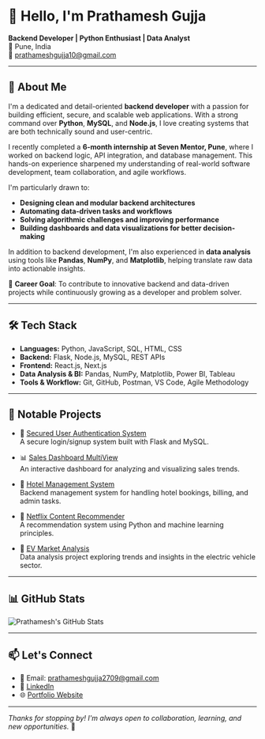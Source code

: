 # 👋 Hello, I'm Prathamesh Gujja

**Backend Developer | Python Enthusiast | Data Analyst**  
📍 Pune, India  
📧 prathameshgujja10@gmail.com

---

## 🧠 About Me

I'm a dedicated and detail-oriented **backend developer** with a passion for building efficient, secure, and scalable web applications. With a strong command over **Python**, **MySQL**, and **Node.js**, I love creating systems that are both technically sound and user-centric.

I recently completed a **6-month internship at Seven Mentor, Pune**, where I worked on backend logic, API integration, and database management. This hands-on experience sharpened my understanding of real-world software development, team collaboration, and agile workflows.

I'm particularly drawn to:
- **Designing clean and modular backend architectures**
- **Automating data-driven tasks and workflows**
- **Solving algorithmic challenges and improving performance**
- **Building dashboards and data visualizations for better decision-making**

In addition to backend development, I'm also experienced in **data analysis** using tools like **Pandas**, **NumPy**, and **Matplotlib**, helping translate raw data into actionable insights.

🎯 **Career Goal**: To contribute to innovative backend and data-driven projects while continuously growing as a developer and problem solver.

---

## 🛠️ Tech Stack

- **Languages:** Python, JavaScript, SQL, HTML, CSS  
- **Backend:** Flask, Node.js, MySQL, REST APIs  
- **Frontend:** React.js, Next.js  
- **Data Analysis & BI:** Pandas, NumPy, Matplotlib, Power BI, Tableau  
- **Tools & Workflow:** Git, GitHub, Postman, VS Code, Agile Methodology  
---

## 🚀 Notable Projects

- 🔐 [Secured User Authentication System](https://github.com/prathaM27092000/Secured-User-Authentication-System-Project)  
  A secure login/signup system built with Flask and MySQL.

- 📊 [Sales Dashboard MultiView](https://github.com/prathaM27092000/Sales-Dashboard-MultiView)  
  An interactive dashboard for analyzing and visualizing sales trends.

- 🏨 [Hotel Management System](https://github.com/prathaM27092000/Hotel-Management)  
  Backend management system for handling hotel bookings, billing, and admin tasks.

- 🎥 [Netflix Content Recommender](https://github.com/prathaM27092000/Netflix-Content-Recommender)  
  A recommendation system using Python and machine learning principles.

- 🔌 [EV Market Analysis](https://github.com/prathaM27092000/EV-Market-Analysis)  
  Data analysis project exploring trends and insights in the electric vehicle sector.

---

## 📊 GitHub Stats

![Prathamesh's GitHub Stats](https://github-readme-stats.vercel.app/api?username=prathaM27092000&show_icons=true&theme=tokyonight)

---

## 📫 Let's Connect

- 📧 Email: prathameshgujja2709@gmail.com  
- 💼 [LinkedIn](https://www.linkedin.com/in/prathamesh-gujja-82358a264/)  
- 🌐 [Portfolio Website](https://github.com/prathaM27092000/Portfolio)

---

_Thanks for stopping by! I'm always open to collaboration, learning, and new opportunities._ 🚀
